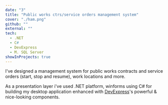```yaml
---
date: "3"
title: "Public works ctrs/service orders management system"
cover: "./ham.png"
github: ""
external: ""
tech:
  - .NET
  - C#
  - DevExpress
  - M. SQL Server
showInProjects: true
---
```


I've designed a management system for public works contracts and service orders (start, stop and resume), work locations and more.

As a presentation layer i've used .NET platform, winforms using C# for building my desktop application enhanced with [DevExpress](https://www.devexpress.com/)'s powerful & nice-looking components.

